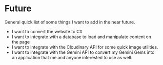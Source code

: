 # Future

General quick list of some things I want to add in the near future.

- I want to convert the website to C#
- I want to integrate with a database to load and manipulate content on the page
- I want to integrate with the Cloudinary API for some quick image utilities. 
- I want to integrate with the Gemini API to convert my Gemini Gems into an application that me and anyone interested to use as well. 
